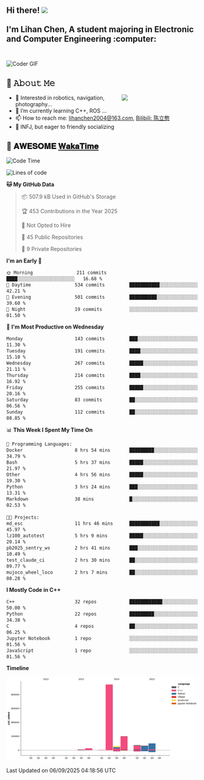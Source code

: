 <h2 align="left">
 <abc>
  <br>Hi there! <img src="https://user-images.githubusercontent.com/42378118/110234147-e3259600-7f4e-11eb-95be-0c4047144dea.gif" width="30"><br>
  <br> I'm Lihan Chen, A student majoring in Electronic and Computer Engineering :computer:<br>
  <br>
 </abc>
</h2>

<img align="center" src="https://media.giphy.com/media/SWoSkN6DxTszqIKEqv/giphy.gif" alt="Coder GIF" width="500">

## :book: 𝙰𝚋𝚘𝚞𝚝 𝙼𝚎

<img align="right" width="40%" src="https://github-readme-stats.vercel.app/api?username=LihanChen2004&show_icons=true&icon_color=CE1D2D&text_color=718096&bg_color=ffffff&hide_title=true" />

- 🌟 Interested in robotics, navigation, photography...
- 🌱 I’m currently learning C++, ROS ... 
- 📫 How to reach me: lihanchen2004@163.com, [Bilibili: 陈立憨](https://space.bilibili.com/170786212)
- 👯 INFJ, but eager to friendly socializing

## 📜 𝐀𝐖𝐄𝐒𝐎𝐌𝐄 [𝐖𝐚𝐤𝐚𝐓𝐢𝐦𝐞](https://github.com/anmol098/waka-readme-stats)

<!--START_SECTION:waka-->
![Code Time](http://img.shields.io/badge/Code%20Time-1%2C441%20hrs%2051%20mins-blue)

![Lines of code](https://img.shields.io/badge/From%20Hello%20World%20I%27ve%20Written-1.5%20million%20lines%20of%20code-blue)

**🐱 My GitHub Data** 

> 📦 507.9 kB Used in GitHub's Storage 
 > 
> 🏆 453 Contributions in the Year 2025
 > 
> 🚫 Not Opted to Hire
 > 
> 📜 45 Public Repositories 
 > 
> 🔑 9 Private Repositories 
 > 
**I'm an Early 🐤** 

```text
🌞 Morning                211 commits         ████░░░░░░░░░░░░░░░░░░░░░   16.68 % 
🌆 Daytime                534 commits         ███████████░░░░░░░░░░░░░░   42.21 % 
🌃 Evening                501 commits         ██████████░░░░░░░░░░░░░░░   39.60 % 
🌙 Night                  19 commits          ░░░░░░░░░░░░░░░░░░░░░░░░░   01.50 % 
```
📅 **I'm Most Productive on Wednesday** 

```text
Monday                   143 commits         ███░░░░░░░░░░░░░░░░░░░░░░   11.30 % 
Tuesday                  191 commits         ████░░░░░░░░░░░░░░░░░░░░░   15.10 % 
Wednesday                267 commits         █████░░░░░░░░░░░░░░░░░░░░   21.11 % 
Thursday                 214 commits         ████░░░░░░░░░░░░░░░░░░░░░   16.92 % 
Friday                   255 commits         █████░░░░░░░░░░░░░░░░░░░░   20.16 % 
Saturday                 83 commits          ██░░░░░░░░░░░░░░░░░░░░░░░   06.56 % 
Sunday                   112 commits         ██░░░░░░░░░░░░░░░░░░░░░░░   08.85 % 
```


📊 **This Week I Spent My Time On** 

```text
💬 Programming Languages: 
Docker                   8 hrs 54 mins       █████████░░░░░░░░░░░░░░░░   34.79 % 
Bash                     5 hrs 37 mins       █████░░░░░░░░░░░░░░░░░░░░   21.97 % 
Other                    4 hrs 56 mins       █████░░░░░░░░░░░░░░░░░░░░   19.30 % 
Python                   3 hrs 24 mins       ███░░░░░░░░░░░░░░░░░░░░░░   13.31 % 
Markdown                 38 mins             █░░░░░░░░░░░░░░░░░░░░░░░░   02.53 % 

🐱‍💻 Projects: 
md_esc                   11 hrs 46 mins      ███████████░░░░░░░░░░░░░░   45.97 % 
lz100_autotest           5 hrs 9 mins        █████░░░░░░░░░░░░░░░░░░░░   20.14 % 
pb2025_sentry_ws         2 hrs 41 mins       ███░░░░░░░░░░░░░░░░░░░░░░   10.49 % 
test_claude_ci           2 hrs 30 mins       ██░░░░░░░░░░░░░░░░░░░░░░░   09.77 % 
mujoco_wheel_loco        2 hrs 7 mins        ██░░░░░░░░░░░░░░░░░░░░░░░   08.28 % 
```

**I Mostly Code in C++** 

```text
C++                      32 repos            ████████████░░░░░░░░░░░░░   50.00 % 
Python                   22 repos            █████████░░░░░░░░░░░░░░░░   34.38 % 
C                        4 repos             ██░░░░░░░░░░░░░░░░░░░░░░░   06.25 % 
Jupyter Notebook         1 repo              ░░░░░░░░░░░░░░░░░░░░░░░░░   01.56 % 
JavaScript               1 repo              ░░░░░░░░░░░░░░░░░░░░░░░░░   01.56 % 
```



**Timeline**

![Lines of Code chart](https://raw.githubusercontent.com/LihanChen2004/LihanChen2004/main/assets/bar_graph.png)


 Last Updated on 06/09/2025 04:18:56 UTC
<!--END_SECTION:waka-->

<!--
**LihanChen2004/LihanChen2004** is a ✨ _special_ ✨ repository because its `README.md` (this file) appears on your GitHub profile.

Here are some ideas to get you started:

- 🔭 I’m currently working on ...
- 🌱 I’m currently learning ...
- 👯 I’m looking to collaborate on ...
- 🤔 I’m looking for help with ...
- 💬 Ask me about ...
- 📫 How to reach me: ...
- 😄 Pronouns: ...
- ⚡ Fun fact: ...
-->
